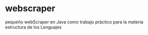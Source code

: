 # webscraper
pequeño webScraper en Java como trabajo práctico para la materia estructura de los Lenguajes
